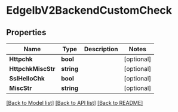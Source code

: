 # EdgelbV2BackendCustomCheck

## Properties
Name | Type | Description | Notes
------------ | ------------- | ------------- | -------------
**Httpchk** | **bool** |  | [optional] 
**HttpchkMiscStr** | **string** |  | [optional] 
**SslHelloChk** | **bool** |  | [optional] 
**MiscStr** | **string** |  | [optional] 

[[Back to Model list]](../README.md#documentation-for-models) [[Back to API list]](../README.md#documentation-for-api-endpoints) [[Back to README]](../README.md)


